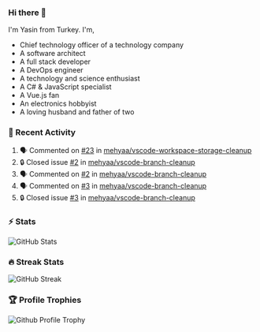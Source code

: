 ### Hi there 👋
I'm Yasin from Turkey. I'm,

* Chief technology officer of a technology company
* A software architect
* A full stack developer
* A DevOps engineer
* A technology and science enthusiast
* A C# & JavaScript specialist
* A Vue.js fan
* An electronics hobbyist
* A loving husband and father of two

### 🧾 Recent Activity
<!--START_SECTION:activity-->
1. 🗣 Commented on [#23](https://github.com/mehyaa/vscode-workspace-storage-cleanup/issues/23#issuecomment-2629428819) in [mehyaa/vscode-workspace-storage-cleanup](https://github.com/mehyaa/vscode-workspace-storage-cleanup)
2. 🔒 Closed issue [#2](https://github.com/mehyaa/vscode-branch-cleanup/issues/2) in [mehyaa/vscode-branch-cleanup](https://github.com/mehyaa/vscode-branch-cleanup)
3. 🗣 Commented on [#2](https://github.com/mehyaa/vscode-branch-cleanup/issues/2#issuecomment-2575130505) in [mehyaa/vscode-branch-cleanup](https://github.com/mehyaa/vscode-branch-cleanup)
4. 🗣 Commented on [#3](https://github.com/mehyaa/vscode-branch-cleanup/issues/3#issuecomment-2574992529) in [mehyaa/vscode-branch-cleanup](https://github.com/mehyaa/vscode-branch-cleanup)
5. 🔒 Closed issue [#3](https://github.com/mehyaa/vscode-branch-cleanup/issues/3) in [mehyaa/vscode-branch-cleanup](https://github.com/mehyaa/vscode-branch-cleanup)
<!--END_SECTION:activity-->

### ⚡ Stats
![GitHub Stats][stats]

### 🔥 Streak Stats
![GitHub Streak][streak]

### 🏆 Profile Trophies
![Github Profile Trophy][trophy]

[profile]: https://github.com/mehyaa
[website]: https://mehyaa.github.io
[stats]: https://github-readme-stats.vercel.app/api?username=mehyaa&show_icons=true&count_private=true&theme=vue-dark
[streak]: https://streak-stats.demolab.com?user=mehyaa&theme=vue-dark&hide_border=true&date_format=j%20M%5B%20Y%5D&mode=weekly
[trophy]: https://github-profile-trophy.vercel.app?username=mehyaa&theme=nord&no-frame=true&column=3&margin-w=8&margin-h=8


<!--
**mehyaa/mehyaa** is a ✨ _special_ ✨ repository because its `README.md` (this file) appears on your GitHub profile.

Here are some ideas to get you started:

- 🔭 I’m currently working on ...
- 🌱 I’m currently learning ...
- 👯 I’m looking to collaborate on ...
- 🤔 I’m looking for help with ...
- 💬 Ask me about ...
- 📫 How to reach me: ...
- 😄 Pronouns: ...
- ⚡ Fun fact: ...
-->
